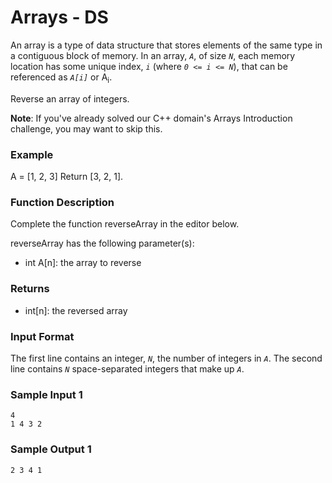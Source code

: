 # Arrays - DS

An array is a type of data structure that stores elements of the same type in a contiguous block of memory. In an array, _`A`_, of size _`N`_, each memory location has some unique index, _`i`_ (where _`0 <= i <= N`_), that can be referenced as _`A[i]`_ or A<sub>i</sub>.

Reverse an array of integers.

__Note__: If you've already solved our C++ domain's Arrays Introduction challenge, you may want to skip this.

### Example

A = [1, 2, 3]
Return [3, 2, 1].

### Function Description

Complete the function reverseArray in the editor below.

reverseArray has the following parameter(s):

- int A[n]: the array to reverse

### Returns

- int[n]: the reversed array

### Input Format

The first line contains an integer, _`N`_, the number of integers in _`A`_.
The second line contains _`N`_ space-separated integers that make up _`A`_.

### Sample Input 1
````
4
1 4 3 2
````
### Sample Output 1
````
2 3 4 1
````